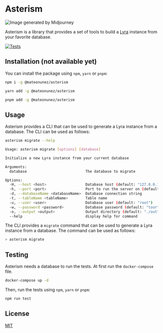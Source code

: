 # Asterism

![Image generated by Midjourney](https://user-images.githubusercontent.com/11861080/198077572-4e82aaa6-817b-49ca-bf7b-0c00c8e8dde8.png)

Asterism is a library that provides a set of tools to build a [Lyra](https://github.com/lyrasearch/lyra) instance from your favorite database.

[![Tests](https://github.com/mateonunez/asterism/actions/workflows/ci.yml/badge.svg?branch=main)](https://github.com/mateonunez/asterism/actions/workflows/ci.yml)

## Installation (not available yet)

You can install the package using `npm`, `yarn` or `pnpm`:

```bash
npm i -g @mateonunez/asterism
```
```bash
yarn add -g @mateonunez/asterism
```
```bash
pnpm add -g @mateonunez/asterism
```

## Usage

Asterism provides a CLI that can be used to generate a Lyra instance from a database. The CLI can be used as follows:

```bash
asterism migrate --help
```

```bash
Usage: asterism migrate [options] [database]

Initialize a new Lyra instance from your current database

Arguments:
  database                           The database to migrate

Options:
  -H, --host <host>                  Database host (default: "127.0.0.1")
  -h, --port <port>                  Port to run the server on (default: "3306")
  -d, --databaseName <databaseName>  Database connection string
  -t, --tableName <tableName>        Table name
  -u, --user <user>                  Database user (default: "root")
  -w, --password <password>          Database password (default: "toor")
  -o, --output <output>              Output directory (default: "./out")
  --help                             display help for command
```

The CLI provides a `migrate` command that can be used to generate a Lyra instance from a database. The command can be used as follows:

```bash
> asterism migrate
```

## Testing

Asterism needs a database to run the tests. At first run the `docker-compose` file.

```bash
docker-compose up -d
```

Then, run the tests using `npm`, `yarn` or `pnpm`:

```bash
npm run test
```

## License

[MIT](/LICENSE)
